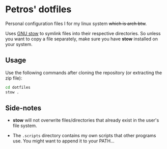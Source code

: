 # Petros' dotfiles

Personal configuration files I for my linux system ~~which is arch btw~~.

Uses [GNU stow](https://www.gnu.org/software/stow) to symlink files into their respective
directories. So unless you want to copy a file separately, make sure you have **stow** installed on
your system.

## Usage

Use the following commands after cloning the repository (or extracting the zip file):

```sh
cd dotfiles
stow .
```

## Side-notes

- **stow** will not overwrite files/directories that already exist in the user's file system.

- The `.scripts` directory contains my own scripts that other programs use. You might want to append
    it to your PATH...

